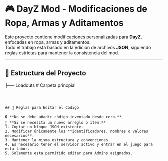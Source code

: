# 🎮 DayZ Mod - Modificaciones de Ropa, Armas y Aditamentos
Este proyecto contiene modificaciones personalizadas para **DayZ**, enfocadas en ropa, armas y aditamentos.  
Todo el trabajo está basado en la edición de archivos **JSON**, siguiendo reglas estrictas para mantener la consistencia del mod.

---

## 📂 Estructura del Proyecto

├── Loadouts # Carpeta princpial
```└── archivos.json # 18 archivos principales
  
---

## 📝 Reglas para Editar el Código

🔒 **No se debe añadir código inventado desde cero.**  
🔄 **Si se necesita un nuevo arreglo o ítem:**
1. Copiar un bloque JSON existente.  
2. Modificar únicamente los **identificadores, nombres o valores necesarios**.  
3. Mantener la misma estructura y convenciones.
4. Es necesario tener el servidor activo y entrar en el juego para esta labor.
5. Solamente esta permitido editar para Admins asignados.
